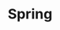 ---
layout: tag-list
type: tag
title: Spring
slug: spring
category: java
sidebar: true
order: 2
description: >
   Spring 관련된 기술을 블로깅 한다.
---